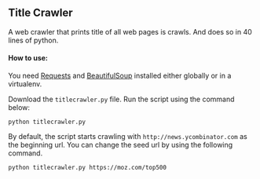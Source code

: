 ## Title Crawler

A web crawler that prints title of all web pages is crawls. And does so in 40 lines of python.

#### How to use:
You need [Requests](http://docs.python-requests.org/en/master/) and [BeautifulSoup](https://www.crummy.com/software/BeautifulSoup/bs4/doc/) installed either globally or in a virtualenv.

Download the `titlecrawler.py` file.
Run the script using the command below:

```
python titlecrawler.py
```

By default, the script starts crawling with `http://news.ycombinator.com` as the beginning url. You can change the seed url by using the following command.

```
python titlecrawler.py https://moz.com/top500
```